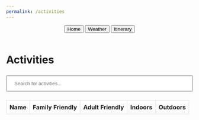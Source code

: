 ```yaml
---
permalink: /activities
---
```

<html lang="en">
<head>
<meta charset="UTF-8">
<meta name="viewport" content="width=device-width, initial-scale=1.0">
<title>Search Table</title>
<style>
    table {
        border-collapse: collapse;
        width: 100%;
    }
    th, td {
        border: 1px solid #ddd;
        padding: 8px;
        text-align: left;
    }
    tr:nth-child(even) {
        background-color: #f2f2f2;
    }
    input[type=text] {
        width: 100%;
        padding: 12px 20px;
        margin: 8px 0;
        box-sizing: border-box;
    }
    img {
            width: 20px; /* Adjust width as needed */
            height: 20px; /* Adjust height as needed */
        }
</style>
</head>
<body class='sandiego-background'>
    <header class="header">
        <button onclick="goHome()" >Home</button>
        <button onclick="goWeather()">Weather</button>
        <button onclick="goItinerary()">Itinerary</button>
    </header>

<div id='activity-title-container'>
    <h1 class='title'>Activities</h1>
</div>

<input type="text" id="searchInput" onkeyup="searchTable()" placeholder="Search for activities...">
    <table id="activity-table">
        <thead>
            <tr>
                <th>Name</th>
                <th>Family Friendly</th>
                <th>Adult Friendly</th>
                <th>Indoors</th>
                <th>Outdoors</th>
            </tr>
        </thead>
        <tbody>
            <!-- Table body will be populated dynamically -->
        </tbody>
    </table>

<script>
function searchTable() {
    var input, filter, table, tr, td, i, txtValue;
    input = document.getElementById("searchInput");
    filter = input.value.toUpperCase();
    table = document.getElementById("activity-table");
    tr = table.getElementsByTagName("tr");

    for (i = 0; i < tr.length; i++) {
        td = tr[i].getElementsByTagName("td")[0]; // Change index to match the column you want to search
        if (td) {
            txtValue = td.textContent || td.innerText;
            if (txtValue.toUpperCase().indexOf(filter) > -1) {
                tr[i].style.display = "";
            } else {
                tr[i].style.display = "none";
            }
        }       
    }
}

function displayActivityTable() {
    let options = {
        method: 'GET',
        headers: {
            'Content-Type': 'application/json;charset=utf-8'
        },
    };
    fetch("http://127.0.0.1:8086/api/activity/", options)
    .then(response => {
        if (response.ok) {
            return response.json();
        } else {
            throw new Error('Network response was not ok.');
        }
    })
    .then(data => {
            const tableBody = document.querySelector("#activity-table tbody");
            tableBody.innerHTML = ""; // Clear the existing table data
            data.forEach(activity => {
                const row = tableBody.insertRow();
                const nameCell = row.insertCell(0);
                const familyFriendlyCell = row.insertCell(1);
                const adultFriendlyCell = row.insertCell(2);
                const indoorsCell = row.insertCell(3);
                const outdoorsCell = row.insertCell(4);
                
                nameCell.textContent = activity.name;
                familyFriendlyCell.innerHTML = activity.family === "True" ? '<img src="https://files.catbox.moe/u818q8.png">' : '<img src="https://files.catbox.moe/jcffjn.png">';
                adultFriendlyCell.innerHTML = activity.adult === "True" ? '<img src="https://files.catbox.moe/u818q8.png">' : '<img src="https://files.catbox.moe/jcffjn.png">';
                indoorsCell.innerHTML = activity.indoors === "True" ? '<img src="https://files.catbox.moe/u818q8.png">' : '<img src="https://files.catbox.moe/jcffjn.png">';
                outdoorsCell.innerHTML = activity.outdoors === "True" ? '<img src="https://files.catbox.moe/u818q8.png">' : '<img src="https://files.catbox.moe/jcffjn.png">';
            });
        })
        .catch(error => {
            console.error('Error:', error);
            alert(error);
        });
}


window.onload = displayActivityTable;
</script>